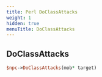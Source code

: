 ```yaml
---
title: Perl DoClassAttacks
weight: 1
hidden: true
menuTitle: DoClassAttacks
---
```

## DoClassAttacks
```perl
$npc->DoClassAttacks(mob* target)
```